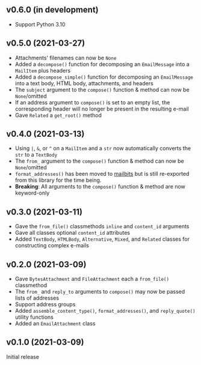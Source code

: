 v0.6.0 (in development)
-----------------------
- Support Python 3.10

v0.5.0 (2021-03-27)
-------------------
- Attachments' filenames can now be `None`
- Added a `decompose()` function for decomposing an `EmailMessage` into a
  `MailItem` plus headers
- Added a `decompose_simple()` function for decomposing an `EmailMessage` into
  a text body, HTML body, attachments, and headers
- The `subject` argument to the `compose()` function & method can now be
  `None`/omitted
- If an address argument to `compose()` is set to an empty list, the
  corresponding header will no longer be present in the resulting e-mail
- Gave `Related` a `get_root()` method

v0.4.0 (2021-03-13)
-------------------
- Using `|`, `&`, or `^` on a `MailItem` and a `str` now automatically converts
  the `str` to a `TextBody`
- The `from_` argument to the `compose()` function & method can now be
  `None`/omitted
- `format_addresses()` has been moved to
  [mailbits](https://github.com/jwodder/mailbits) but is still re-exported from
  this library for the time being.
- **Breaking**: All arguments to the `compose()` function & method are now
  keyword-only

v0.3.0 (2021-03-11)
-------------------
- Gave the `from_file()` classmethods `inline` and `content_id` arguments
- Gave all classes optional `content_id` attributes
- Added `TextBody`, `HTMLBody`, `Alternative`, `Mixed`, and `Related` classes
  for constructing complex e-mails

v0.2.0 (2021-03-09)
-------------------
- Gave `BytesAttachment` and `FileAttachment` each a `from_file()` classmethod
- The `from_` and `reply_to` arguments to `compose()` may now be passed lists
  of addresses
- Support address groups
- Added `assemble_content_type()`, `format_addresses()`, and `reply_quote()`
  utility functions
- Added an `EmailAttachment` class

v0.1.0 (2021-03-09)
-------------------
Initial release
